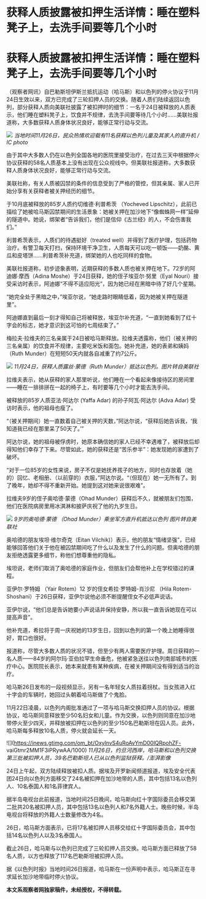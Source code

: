 # 获释人质披露被扣押生活详情：睡在塑料凳子上，去洗手间要等几个小时

# 获释人质披露被扣押生活详情：睡在塑料凳子上，去洗手间要等几个小时

（观察者网讯）自巴勒斯坦伊斯兰抵抗运动（哈马斯）和以色列的停火协议于11月24日生效以来，双方已完成了三轮扣押人员的交换。随着人质们陆续返回以色列，部分获释人质向美联社披露了被扣押时的细节：一名于24日被释放的人质表示，他们睡在塑料凳子上，饮食并不规律，去洗手间要等待几个小时……美联社报道称，大多数获释人质身体状况良好，能够正常行动与交流。

![](https://inews.gtimg.com/om_bt/OVwo5WRVFoLGX8lfmJ9gjE6IBSAanuZd3KjsYGRSBeyW4AA/1000)
_当地时间11月26日，民众热情欢迎载有11名获释以色列儿童及其家人的直升机 / IC photo_

由于其中大多数人仍在以色列全国各地的医院里接受治疗，在过去三天中根据停火协议获释的58名人质基本上没有出现在公众视线中。但美联社报道称，大多数获释人质身体状况良好，能够正常行动与交流。

美联社称，有关人质被囚禁的条件的信息受到了严格的管控，但其亲属、家人已开始分享有关获释者被关押经历的细节。

于10月底被释放的85岁人质约切维德·利普希茨 （Yocheved
Lipschitz），此前已描绘了她被哈马斯囚禁期间的生活景象：她被关押在加沙地下“像蜘蛛网一样”延伸的隧道中。她说，绑架者“告诉我们，他们是信仰《古兰经》的人，不会伤害我们。”

利普希茨表示，人质们的待遇挺好（treated
well）并得到了医疗护理，包括药物治疗。有警卫每天打扫，保持环境干净卫生，人质每天可以吃一顿饭——奶酪、黄瓜和皮塔饼……利普希茨补充道，绑架她的人也吃同样的食物。

美联社报道称，初步迹象表明，近期获释的多数人质也被关押在地下。72岁的阿迪娜·摩西（Adina Moshe）于24日获释，她的侄子埃亚尔·努里（Eyal
Nouri）接受采访时表示，阿迪娜“不得不适应阳光”，因为她已经在黑暗中待了好几个星期。

“她完全处于黑暗之中，”埃亚尔说，“她走路时眼睛低着，因为她被关押在隧道里”。

阿迪娜直到最后一刻才得知自己将被释放，埃亚尔补充道，“一直到她看到了红十字会的标志，她才意识到这可怕的七周结束了。”

梅拉夫·拉维夫的三名亲属于24日被哈马斯释放。拉维夫透露称，他们（被关押的三名亲属）的饮食并不规律，主要吃米饭和面包。她补充道，她的表弟和姨妈（Ruth
Munder）在短短50天内就各自减重了约7公斤。

![](https://inews.gtimg.com/om_bt/OW68VOK1W9vhM7DhPNscMP2D_oGNq3zXRXk4_vVWtzWnIAA/1000)
_11月24日，获释人质露丝·蒙德（Ruth Munder）抵达以色列。图片转自美联社_

拉维夫表示，她从获释的家人那里听说，他们睡在一个看起来像接待区的房间里——睡在一排排拼在一起的椅子上，有时要等几个小时才能去洗手间。

被释放的85岁人质亚法·阿达尔 (Yaffa Adar) 的孙子阿瓦·阿达尔 (Adva Adar) 受访时表示，他的祖母也瘦了。

“（被关押期间）她一直数着自己被关押的天数，”阿达尔说，“获释后她告诉我，‘我知道我已经在那里呆了50天了。’”

阿达尔说，她的祖母被俘虏时，她原本确信她的家人已经不幸遇难了，被释放后却得知他们幸存了下来。尽管如此，她的获释还是“苦乐参半”：她发现她的家遭到了破坏。

“对于一位85岁的女性来说，房子不仅是她抚养孩子的地方，同时也存放着（她的）回忆、老相册、（以前穿的）衣服，”阿达尔说。“（但现在）她一无所有了。到了晚年，她却不得不重新开始。她提到这对她来说很艰难”。

拉维夫9岁的侄子奥哈德·蒙德（Ohad Munder）获释后不久，就被朋友们包围，他们在医院病房里用冰淇淋和披萨庆祝了他的九岁生日。

![](https://inews.gtimg.com/om_bt/OxPlovHNnlQgQ8MiHihouPmbk2pEm0xmGmT1oTM3J5zWQAA/1000)
_9岁的奥哈德·蒙德 （Ohad Munder）乘坐军方直升机抵达以色列 图片转自美联社_

奥哈德的朋友埃坦·维尔奇克（Eitan
Vilchik)）表示，他的朋友“情绪坚强”，已经能够回答他们关于他在被囚禁期间吃了什么以及发生了什么的问题。但奥哈德的朋友拒绝透露更多细节，称他们想尊重他的隐私。

埃坦说，老师们取消了奥哈德的家庭作业，但朋友们会帮他补上在学校错过的课程。

亚伊尔·罗特姆 （Yair Rotem）12 岁的侄女希拉·罗特姆-肖沙尼 （Hila Rotem-
Shoshani）于26日获释，亚伊尔说他必须不断提醒侄女不必低声说话。

亚伊尔说，“他们总是告诉她要小声说话并保持安静，所以我一直告诉她现在可以提高声音”。

他补充道，希拉将于周一庆祝她的13岁生日，回到以色列的第一个晚上她睡得很好，胃口也很好。

报道称，尽管大多数人质的状况不错，但至少有两人需要医疗护理。周日获释的一名人质——84岁的阿尔玛·亚伯拉罕生命垂危，他被紧急送往以色列南部城市的医疗中心。医院院长表示，她本来就患有某种疾病，在被关押期间没有得到适当的治疗。

哈马斯26日发布的一段视频显示，另有一名年轻女人质拄着拐杖。当女孩进入红十字会的车辆时，她回过头朝着哈马斯做了个鬼脸。

11月22日凌晨，以色列内阁批准通过了一项与哈马斯交换扣押人员的协议。根据协议，哈马斯同意释放至少50名妇女和儿童。作为交换，以色列则同意在加沙地带停火至少四天，并释放被扣押在以色列的至少150名巴勒斯坦在囚人员。此外，哈马斯每多释放10名人质，停火就会延长一天。

![](https://inews.gtimg.com/om_bt/OxylnvS4uRoAvYmD00lQRpohZF-
vaiGtmr2MM1F3iPRywAA/1000)
_11月26日，约旦河西岸，哈马斯和以色列交换第三批被扣押人员，39名巴勒斯坦人已从以色列监狱获释。/澎湃影像_

24日上午起，双方陆续释放被扣人质。据埃及开罗新闻频道报道，埃及安全代表团24日向以色列方面移交了24名被扣押在加沙地带的人质，其中包括13名以色列人、10名泰国人和1名菲律宾人。

据半岛电视台此前报道，当地时间25日晚间，哈马斯向红十字国际委员会移交第二批共20名被扣押人员，其中包括13名以色列人和7名外籍人士。晚些时候，半岛电视台将释放的外籍人士数量修改为4名。

26日，哈马斯方面表示，已将17名被扣押人员移交给红十字国际委员会，其中包括14名以色列人以及3名泰国人。

截止26日，哈马斯与以色列已完成了三轮扣押人员交换。哈马斯方面已释放了58名人质，以方也释放了117名巴勒斯坦被扣押人员。

据《以色列时报》当地时间26日报道，哈马斯在一份声明中表示，哈马斯正在寻求延长加沙地带临时停火协议。

**本文系观察者网独家稿件，未经授权，不得转载。**

